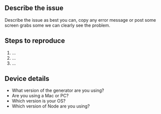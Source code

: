 ## Describe the issue

Describe the issue as best you can, copy any error message or post some screen
grabs some we can clearly see the problem.

## Steps to reproduce

1. ...
2. ...
3. ...

## Device details

- What version of the generator are you using?
- Are you using a Mac or PC?
- Which version is your OS?
- Which version of Node are you using?
